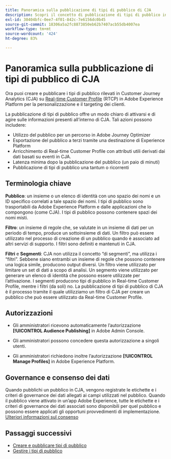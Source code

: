```yaml
---
title: Panoramica sulla pubblicazione di tipi di pubblico di CJA
description: Scopri il concetto di pubblicazione di tipi di pubblico in Customer Journey Analytics
exl-id: 30404bfc-0ee7-4f01-842c-7e6156dc0b45
source-git-commit: 18306a5a2fc8873850eb62b7407acb55db4007ea
workflow-type: tm+mt
source-wordcount: '424'
ht-degree: 83%

---
```


# Panoramica sulla pubblicazione di tipi di pubblico di CJA

Ora puoi creare e pubblicare i tipi di pubblico rilevati in Customer Journey Analytics (CJA) su [Real-time Customer Profile](https://experienceleague.adobe.com/docs/experience-platform/profile/home.html?lang=it) (RTCP) in Adobe Experience Platform per la personalizzazione e il targeting dei clienti.

La pubblicazione di tipi di pubblico offre un modo chiaro di attivarsi e di agire sulle informazioni presenti all’interno di CJA. Tali azioni possono includere:

* Utilizzo del pubblico per un percorso in Adobe Journey Optimizer
* Esportazione del pubblico a terzi tramite una destinazione di Experience Platform
* Arricchimento di Real-time Customer Profile con attributi utili derivati dai dati basati su eventi in CJA.
* Latenza minima dopo la pubblicazione del pubblico (un paio di minuti)
* Pubblicazione di tipi di pubblico una tantum o ricorrenti

## Terminologia chiave

**Pubblico**: un insieme o un elenco di identità con uno spazio dei nomi e un ID specifico correlati a tale spazio dei nomi. I tipi di pubblico sono trasportabili da Adobe Experience Platform e dalle applicazioni che lo compongono (come CJA). I tipi di pubblico possono contenere spazi dei nomi misti.

**Filtro**: un insieme di regole che, se valutate in un insieme di dati per un periodo di tempo, produce un sottoinsieme di dati. Un filtro può essere utilizzato nel processo di creazione di un pubblico quando è associato ad altri servizi di supporto. I filtri sono definiti e mantenuti in CJA.

**Filtri** e **Segmenti**: CJA non utilizza il concetto “di segmenti”, ma utilizza i “filtri”. Sebbene siano entrambi un insieme di regole che possono contenere una logica simile, producono output diversi. Un filtro viene utilizzato per limitare un set di dati a scopo di analisi. Un segmento viene utilizzato per generare un elenco di identità che possono essere utilizzate per l’attivazione. I segmenti producono tipi di pubblico in Real-time Customer Profile, mentre i filtri (da soli) no. La pubblicazione di tipi di pubblico di CJA è il processo tramite il quale utilizziamo un filtro di CJA per creare un pubblico che può essere utilizzato da Real-time Customer Profile.

## Autorizzazioni

* Gli amministratori ricevono automaticamente l’autorizzazione **[!UICONTROL Audience Publishing]** in Adobe Admin Console.

* Gli amministratori possono concedere questa autorizzazione a singoli utenti.

* Gli amministratori richiedono inoltre l’autorizzazione **[!UICONTROL Manage Profiles]** in Adobe Experience Platform.

## Governance e consenso dei dati

Quando pubblichi un pubblico in CJA, vengono registrate le etichette e i criteri di governance dei dati allegati ai campi utilizzati nel pubblico.  Quando il pubblico viene attivato in un’app Adobe Experience, tutte le etichette e i criteri di governance dei dati associati sono disponibili per quel pubblico e possono essere applicati gli opportuni provvedimenti di implementazione.  [Ulteriori informazioni sul consenso](https://experienceleague.adobe.com/docs/experience-platform/data-governance/policies/user-guide.html?lang=en#consent-policy)

## Passaggi successivi

* [Creare e pubblicare tipi di pubblico](/help/components/audiences/publish.md)
* [Gestire i tipi di pubblico](/help/components/audiences/manage.md)
